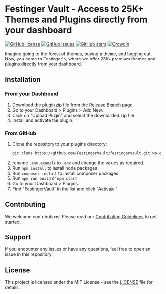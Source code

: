 # Festinger Vault - Access to 25K+ Themes and Plugins directly from your dashboard

[![GitHub license](https://img.shields.io/github/license/FestingerVault/festingervault)](https://github.com/FestingerVault/festingervault/blob/main/LICENSE)
[![GitHub issues](https://img.shields.io/github/issues/FestingerVault/festingervault)](https://github.com/FestingerVault/festingervault/issues)
[![GitHub stars](https://img.shields.io/github/stars/FestingerVault/festingervault)](https://github.com/FestingerVault/festingervault/stargazers)
[![Crowdin](https://badges.crowdin.net/festinger-vault/localized.svg)](https://crowdin.com)

Imagine going to the forest of themes, buying a theme, and logging out. Now, you come to Festinger's, where we offer 25K+ premium themes and plugins directly from your dashboard.

## Installation

### From your Dashboard

1. Download the plugin zip file from the [Release Branch](https://github.com/FestingerVault/festingervault/tree/beta-release) page.
2. Go to your Dashboard > Plugins > Add New.
3. Click on "Upload Plugin" and select the downloaded zip file.
4. Install and activate the plugin.

### From GitHub

1. Clone the repository to your plugins directory:
    ```bash
    git clone https://github.com/FestingerVault/festingervault.git wp-content/plugins/festingervault
    ```
2. rename `.env.example` to `.env` and change the values as required.
3. Run `npm install` to install node packages
4. Run `composer install` to install composer packages
5. Run `npm run build` or `npm start`
6. Go to your Dashboard > Plugins.
7. Find "FestingerVault" in the list and click "Activate."

## Contributing

We welcome contributions! Please read our [Contributing Guidelines](CONTRIBUTING.md) to get started.

## Support

If you encounter any issues or have any questions, feel free to open an issue in this repository.

## License

This project is licensed under the MIT License - see the [LICENSE](LICENSE) file for details.
